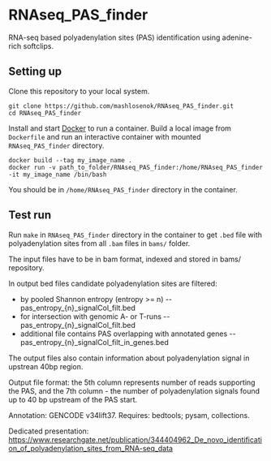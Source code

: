 # RNAseq_PAS_finder
RNA-seq based polyadenylation sites (PAS) identification using adenine-rich softclips.

## Setting up

Clone this repository to your local system.
```
git clone https://github.com/mashlosenok/RNAseq_PAS_finder.git
cd RNAseq_PAS_finder
```
Install and start [Docker](https://docs.docker.com/get-docker/) to run a container. 
Build a local image from `Dockerfile` and run an interactive container with mounted `RNAseq_PAS_finder` directory.
```
docker build --tag my_image_name .
docker run -v path_to_folder/RNAseq_PAS_finder:/home/RNAseq_PAS_finder -it my_image_name /bin/bash
```
You should be in `/home/RNAseq_PAS_finder` directory in the container. 

## Test run

Run `make` in `RNAseq_PAS_finder` directory in the container to get `.bed` file with polyadenylation sites from all `.bam` files in `bams/` folder.

The input files have to be in bam format, indexed and stored in bams/ repository.

In output bed files candidate polyadenylation sites are filtered: 
  -  by pooled Shannon entropy (entropy >= n) -- pas_entropy_{n}_signalCol_filt.bed
  -  for intersection with genomic A- or T-runs -- pas_entropy_{n}_signalCol_filt.bed
  -  additional file contains PAS overlapping with annotated genes -- pas_entropy_{n}_signalCol_filt_in_genes.bed

The output files also contain information about polyadenylation signal in upstrean 40bp region.

Output file format: the 5th column represents number of reads supporting the PAS, and the 7th column - the number of polyadenylation signals found up to 40 bp upstream of the PAS start. 

Annotation: GENCODE v34lift37. 
Requires: bedtools; pysam, collections.

Dedicated presentation:
https://www.researchgate.net/publication/344404962_De_novo_identification_of_polyadenylation_sites_from_RNA-seq_data
